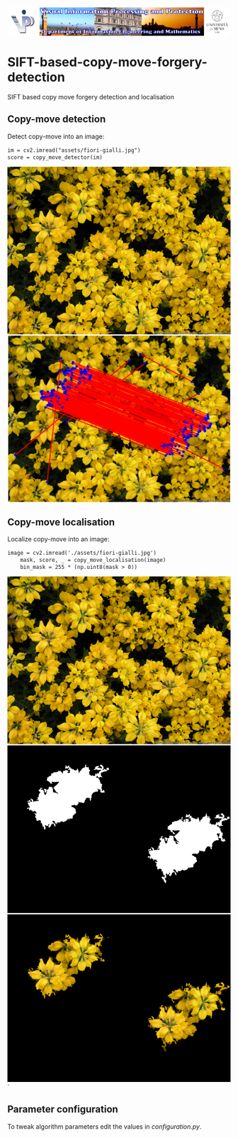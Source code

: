 ![Image](assets/resources/vippdiism.png)

# SIFT-based-copy-move-forgery-detection
SIFT based copy move forgery detection and localisation

## Copy-move detection

Detect copy-move into an image:
~~~
im = cv2.imread("assets/fiori-gialli.jpg")
score = copy_move_detector(im)
~~~

![input image](assets/fiori-gialli.jpg)
![detection](assets/output/DETECTION_fiori_gialli.png)

## Copy-move localisation

Localize copy-move into an image:
~~~
image = cv2.imread('./assets/fiori-gialli.jpg')
    mask, score, _ = copy_move_localisation(image)
    bin_mask = 255 * (np.uint8(mask > 0))
~~~

![input image](assets/fiori-gialli.jpg)
![mask](assets/output/MASK_fiori_gialli.png)
![localisation](assets/output/LOCALISATION_fiori_gialli.png)`

## Parameter configuration

To tweak algorithm parameters edit the values in _configuration.py_.